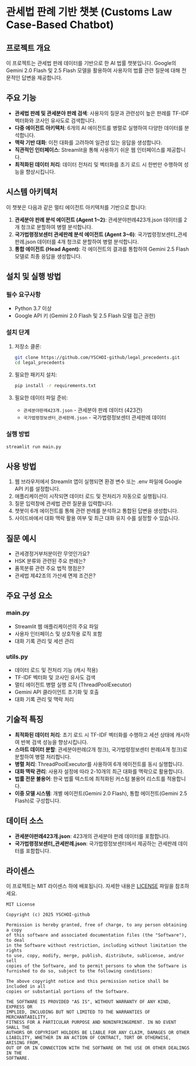 # 관세법 판례 기반 챗봇 (Customs Law Case-Based Chatbot)

## 프로젝트 개요

이 프로젝트는 관세법 판례 데이터를 기반으로 한 AI 법률 챗봇입니다. Google의 Gemini 2.0 Flash 및 2.5 Flash 모델을 활용하여 사용자의 법률 관련 질문에 대해 전문적인 답변을 제공합니다.

## 주요 기능

- **관세법 판례 및 관세분야 판례 검색**: 사용자의 질문과 관련성이 높은 판례를 TF-IDF 벡터화와 코사인 유사도로 검색합니다.
- **다중 에이전트 아키텍처**: 6개의 AI 에이전트를 병렬로 실행하여 다양한 데이터를 분석합니다.
- **맥락 기반 대화**: 이전 대화를 고려하여 일관성 있는 응답을 생성합니다.
- **직관적인 인터페이스**: Streamlit을 통해 사용하기 쉬운 웹 인터페이스를 제공합니다.
- **최적화된 데이터 처리**: 데이터 전처리 및 벡터화를 초기 로드 시 한번만 수행하여 성능을 향상시킵니다.

## 시스템 아키텍처

이 챗봇은 다음과 같은 멀티 에이전트 아키텍처를 기반으로 합니다:

1. **관세분야 판례 분석 에이전트 (Agent 1~2)**: 관세분야판례423개.json 데이터를 2개 청크로 분할하여 병렬 분석합니다.
2. **국가법령정보센터 관세판례 분석 에이전트 (Agent 3~6)**: 국가법령정보센터_관세판례.json 데이터를 4개 청크로 분할하여 병렬 분석합니다.
3. **통합 에이전트 (Head Agent)**: 각 에이전트의 결과를 통합하여 Gemini 2.5 Flash 모델로 최종 응답을 생성합니다.

## 설치 및 실행 방법

### 필수 요구사항

- Python 3.7 이상
- Google API 키 (Gemini 2.0 Flash 및 2.5 Flash 모델 접근 권한)

### 설치 단계

1. 저장소 클론:
   ```bash
   git clone https://github.com/YSCHOI-github/legal_precedents.git
   cd legal_precedents
   ```

2. 필요한 패키지 설치:
   ```bash
   pip install -r requirements.txt
   ```

3. 필요한 데이터 파일 준비:
   - `관세분야판례423개.json` - 관세분야 판례 데이터 (423건)
   - `국가법령정보센터_관세판례.json` - 국가법령정보센터 관세판례 데이터

### 실행 방법

```bash
streamlit run main.py
```

## 사용 방법

1. 웹 브라우저에서 Streamlit 앱이 실행되면 환경 변수 또는 .env 파일에 Google API 키를 설정합니다.
2. 애플리케이션이 시작되면 데이터 로드 및 전처리가 자동으로 실행됩니다.
3. 질문 입력창에 관세법 관련 질문을 입력합니다.
4. 챗봇이 6개 에이전트를 통해 관련 판례를 분석하고 통합된 답변을 생성합니다.
5. 사이드바에서 대화 맥락 활용 여부 및 최근 대화 유지 수를 설정할 수 있습니다.

## 질문 예시

- 관세경정거부처분이란 무엇인가요?
- HSK 분류와 관련된 주요 판례는?
- 품목분류 관련 주요 법적 쟁점은?
- 관세법 제42조의 가산세 면제 조건은?

## 주요 구성 요소

### main.py
- Streamlit 웹 애플리케이션의 주요 파일
- 사용자 인터페이스 및 상호작용 로직 포함
- 대화 기록 관리 및 세션 관리

### utils.py
- 데이터 로드 및 전처리 기능 (캐시 적용)
- TF-IDF 벡터화 및 코사인 유사도 검색
- 멀티 에이전트 병렬 실행 로직 (ThreadPoolExecutor)
- Gemini API 클라이언트 초기화 및 호출
- 대화 기록 관리 및 맥락 처리

## 기술적 특징

- **최적화된 데이터 처리**: 초기 로드 시 TF-IDF 벡터화를 수행하고 세션 상태에 캐시하여 반복 검색 성능을 향상시킵니다.
- **스마트 데이터 분할**: 관세분야판례(2개 청크), 국가법령정보센터 판례(4개 청크)로 분할하여 병렬 처리합니다.
- **병렬 처리**: ThreadPoolExecutor를 사용하여 6개 에이전트를 동시 실행합니다.
- **대화 맥락 관리**: 사용자 설정에 따라 2-10개의 최근 대화를 맥락으로 활용합니다.
- **법률 전문 불용어**: 한국 법률 텍스트에 최적화된 커스텀 불용어 리스트를 적용합니다.
- **이중 모델 시스템**: 개별 에이전트(Gemini 2.0 Flash), 통합 에이전트(Gemini 2.5 Flash)로 구성합니다.

## 데이터 소스

- **관세분야판례423개.json**: 423개의 관세분야 판례 데이터를 포함합니다.
- **국가법령정보센터_관세판례.json**: 국가법령정보센터에서 제공하는 관세판례 데이터를 포함합니다.

## 라이센스

이 프로젝트는 MIT 라이센스 하에 배포됩니다. 자세한 내용은 [LICENSE](LICENSE) 파일을 참조하세요.

```
MIT License

Copyright (c) 2025 YSCHOI-github

Permission is hereby granted, free of charge, to any person obtaining a copy
of this software and associated documentation files (the "Software"), to deal
in the Software without restriction, including without limitation the rights
to use, copy, modify, merge, publish, distribute, sublicense, and/or sell
copies of the Software, and to permit persons to whom the Software is
furnished to do so, subject to the following conditions:

The above copyright notice and this permission notice shall be included in all
copies or substantial portions of the Software.

THE SOFTWARE IS PROVIDED "AS IS", WITHOUT WARRANTY OF ANY KIND, EXPRESS OR
IMPLIED, INCLUDING BUT NOT LIMITED TO THE WARRANTIES OF MERCHANTABILITY,
FITNESS FOR A PARTICULAR PURPOSE AND NONINFRINGEMENT. IN NO EVENT SHALL THE
AUTHORS OR COPYRIGHT HOLDERS BE LIABLE FOR ANY CLAIM, DAMAGES OR OTHER
LIABILITY, WHETHER IN AN ACTION OF CONTRACT, TORT OR OTHERWISE, ARISING FROM,
OUT OF OR IN CONNECTION WITH THE SOFTWARE OR THE USE OR OTHER DEALINGS IN THE
SOFTWARE.
```
